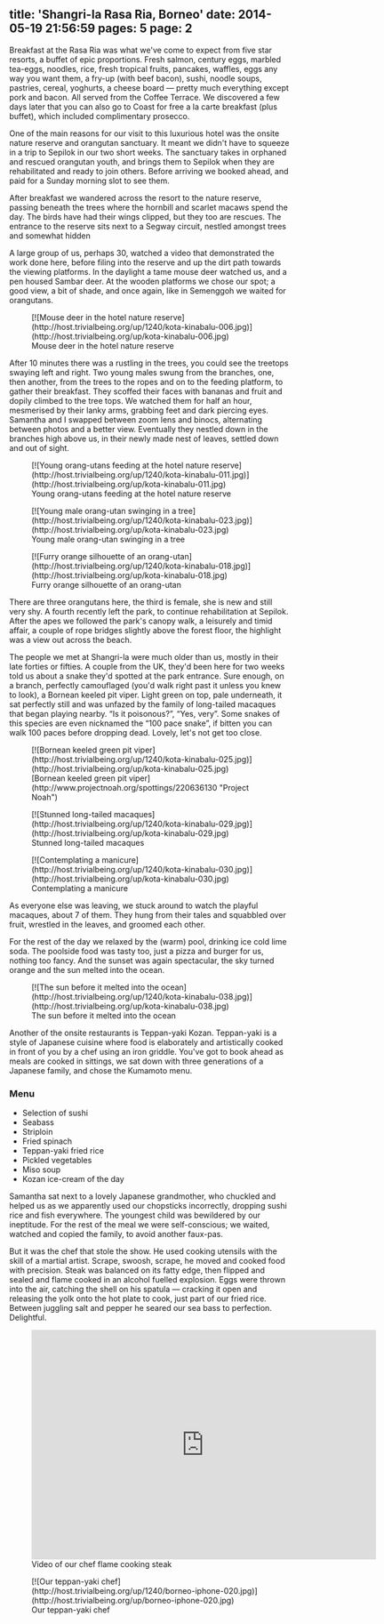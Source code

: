 title: 'Shangri-la Rasa Ria, Borneo'
date: 2014-05-19 21:56:59
pages: 5
page: 2
---

Breakfast at the Rasa Ria was what we've come to expect from five star resorts, a buffet of epic proportions. Fresh salmon, century eggs, marbled tea-eggs, noodles, rice, fresh tropical fruits, pancakes, waffles, eggs any way you want them, a fry-up (with beef bacon), sushi, noodle soups, pastries, cereal, yoghurts, a cheese board — pretty much everything except pork and bacon. All served from the Coffee Terrace. We discovered a few days later that you can also go to Coast for free a la carte breakfast (plus buffet), which included complimentary prosecco.

One of the main reasons for our visit to this luxurious hotel was the onsite nature reserve and orangutan sanctuary. It meant we didn't have to squeeze in a trip to Sepilok in our two short weeks. The sanctuary takes in orphaned and rescued orangutan youth, and brings them to Sepilok when they are rehabilitated and ready to join others. Before arriving we booked ahead, and paid for a Sunday morning slot to see them.

After breakfast we wandered across the resort to the nature reserve, passing beneath the trees where the hornbill and scarlet macaws spend the day. The birds have had their wings clipped, but they too are rescues. The entrance to the reserve sits next to a Segway circuit, nestled amongst trees and somewhat hidden

A large group of us, perhaps 30, watched a video that demonstrated the work done here, before filing into the reserve and up the dirt path towards the viewing platforms. In the daylight a tame mouse deer watched us, and a pen housed Sambar deer. At the wooden platforms we chose our spot; a good view, a bit of shade, and once again, like in Semenggoh we waited for orangutans.

<figure class="generated-figure generated-figure--retina generated-figure--620 generated-figure--landscape">[![Mouse deer in the hotel nature reserve](http://host.trivialbeing.org/up/1240/kota-kinabalu-006.jpg)](http://host.trivialbeing.org/up/kota-kinabalu-006.jpg)<figcaption class="generated-figure-caption">Mouse deer in the hotel nature reserve</figcaption></figure>

After 10 minutes there was a rustling in the trees, you could see the treetops swaying left and right. Two young males swung from the branches, one, then another, from the trees to the ropes and on to the feeding platform, to gather their breakfast. They scoffed their faces with bananas and fruit and dopily climbed to the tree tops. We watched them for half an hour, mesmerised by their lanky arms, grabbing feet and dark piercing eyes. Samantha and I swapped between zoom lens and binocs, alternating between photos and a better view. Eventually they nestled down in the branches high above us, in their newly made nest of leaves, settled down and out of sight.

<figure class="generated-figure generated-figure--retina generated-figure--620 generated-figure--landscape">[![Young orang-utans feeding at the hotel nature reserve](http://host.trivialbeing.org/up/1240/kota-kinabalu-011.jpg)](http://host.trivialbeing.org/up/kota-kinabalu-011.jpg)<figcaption class="generated-figure-caption">Young orang-utans feeding at the hotel nature reserve</figcaption></figure>

<figure class="generated-figure generated-figure--retina generated-figure--620 generated-figure--portrait">[![Young male orang-utan swinging in a tree](http://host.trivialbeing.org/up/1240/kota-kinabalu-023.jpg)](http://host.trivialbeing.org/up/kota-kinabalu-023.jpg)<figcaption class="generated-figure-caption">Young male orang-utan swinging in a tree</figcaption></figure>

<figure class="generated-figure generated-figure--retina generated-figure--620 generated-figure--landscape">[![Furry orange silhouette of an orang-utan](http://host.trivialbeing.org/up/1240/kota-kinabalu-018.jpg)](http://host.trivialbeing.org/up/kota-kinabalu-018.jpg)<figcaption class="generated-figure-caption">Furry orange silhouette of an orang-utan</figcaption></figure>

There are three orangutans here, the third is female, she is new and still very shy. A fourth recently left the park, to continue rehabilitation at Sepilok. After the apes we followed the park's canopy walk, a leisurely and timid affair, a couple of rope bridges slightly above the forest floor, the highlight was a view out across the beach.

The people we met at Shangri-la were much older than us, mostly in their late forties or fifties. A couple from the UK, they'd been here for two weeks told us about a snake they'd spotted at the park entrance. Sure enough, on a branch, perfectly camouflaged (you'd walk right past it unless you knew to look), a Bornean keeled pit viper. Light green on top, pale underneath, it sat perfectly still and was unfazed by the family of long-tailed macaques that began playing nearby. “Is it poisonous?”, “Yes, very”. Some snakes of this species are even nicknamed the “100 pace snake”, if bitten you can walk 100 paces before dropping dead. Lovely, let's not get too close.

<figure class="generated-figure generated-figure--retina generated-figure--620 generated-figure--landscape">[![Bornean keeled green pit viper](http://host.trivialbeing.org/up/1240/kota-kinabalu-025.jpg)](http://host.trivialbeing.org/up/kota-kinabalu-025.jpg)<figcaption class="generated-figure-caption">[Bornean keeled green pit viper](http://www.projectnoah.org/spottings/220636130 "Project Noah")</figcaption></figure>

<figure class="generated-figure generated-figure--retina generated-figure--620 generated-figure--landscape">[![Stunned long-tailed macaques](http://host.trivialbeing.org/up/1240/kota-kinabalu-029.jpg)](http://host.trivialbeing.org/up/kota-kinabalu-029.jpg)<figcaption class="generated-figure-caption">Stunned long-tailed macaques</figcaption></figure>

<figure class="generated-figure generated-figure--retina generated-figure--620 generated-figure--landscape">[![Contemplating a manicure](http://host.trivialbeing.org/up/1240/kota-kinabalu-030.jpg)](http://host.trivialbeing.org/up/kota-kinabalu-030.jpg)<figcaption class="generated-figure-caption">Contemplating a manicure</figcaption></figure>

As everyone else was leaving, we stuck around to watch the playful macaques, about 7 of them. They hung from their tales and squabbled over fruit, wrestled in the leaves, and groomed each other.

For the rest of the day we relaxed by the (warm) pool, drinking ice cold lime soda. The poolside food was tasty too, just a pizza and burger for us, nothing too fancy. And the sunset was again spectacular, the sky turned orange and the sun melted into the ocean.

<figure class="generated-figure generated-figure--retina generated-figure--620 generated-figure--landscape">[![The sun before it melted into the ocean](http://host.trivialbeing.org/up/1240/kota-kinabalu-038.jpg)](http://host.trivialbeing.org/up/kota-kinabalu-038.jpg)<figcaption class="generated-figure-caption">The sun before it melted into the ocean</figcaption></figure>

Another of the onsite restaurants is Teppan-yaki Kozan. Teppan-yaki is a style of Japanese cuisine where food is elaborately and artistically cooked in front of you by a chef using an iron griddle. You've got to book ahead as meals are cooked in sittings, we sat down with three generations of a Japanese family, and chose the Kumamoto menu.

<div class="menu">

### Menu

*   Selection of sushi
*   Seabass
*   Striploin
*   Fried spinach
*   Teppan-yaki fried rice
*   Pickled vegetables
*   Miso soup
*   Kozan ice-cream of the day
</div>

Samantha sat next to a lovely Japanese grandmother, who chuckled and helped us as we apparently used our chopsticks incorrectly, dropping sushi rice and fish everywhere. The youngest child was bewildered by our ineptitude. For the rest of the meal we were self-conscious; we waited, watched and copied the family, to avoid another faux-pas.

But it was the chef that stole the show. He used cooking utensils with the skill of a martial artist. Scrape, swoosh, scrape, he moved and cooked food with precision. Steak was balanced on its fatty edge, then flipped and sealed and flame cooked in an alcohol fuelled explosion. Eggs were thrown into the air, catching the shell on his spatula — cracking it open and releasing the yolk onto the hot plate to cook, just part of our fried rice. Between juggling salt and pepper he seared our sea bass to perfection. Delightful.

<figure class="generated-figure generated-figure--retina generated-figure--620 generated-figure--video"><div class="video-wrapper"><iframe class="vimeo" src="http://player.vimeo.com/video/95799132" width="620" height="413" frameborder="0"></iframe></div><figcaption class="generated-figure-caption">Video of our chef flame cooking steak</figcaption></figure>

<figure class="generated-figure generated-figure--retina generated-figure--620 generated-figure--landscape">[![Our teppan-yaki chef](http://host.trivialbeing.org/up/1240/borneo-iphone-020.jpg)](http://host.trivialbeing.org/up/borneo-iphone-020.jpg)<figcaption class="generated-figure-caption">Our teppan-yaki chef</figcaption></figure>
